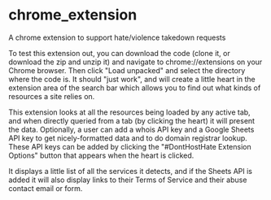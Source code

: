 # chrome_extension
A chrome extension to support hate/violence takedown requests

To test this extension out, you can download the code (clone it, or download the zip and unzip it) and navigate to chrome://extensions on your Chrome browser. Then click "Load unpacked" and select the directory where the code is. It should "just work", and will create a little heart in the extension area of the search bar which allows you to find out what kinds of resources a site relies on.

This extension looks at all the resources being loaded by any active tab, and when directly queried from a tab (by clicking the heart) it will present the data. Optionally, a user can add a whois API key and a Google Sheets API key to get nicely-formatted data and to do domain registrar lookup. These API keys can be added by clicking the "#DontHostHate Extension Options" button that appears when the heart is clicked.

It displays a little list of all the services it detects, and if the Sheets API is added it will also display links to their Terms of Service and their abuse contact email or form.
